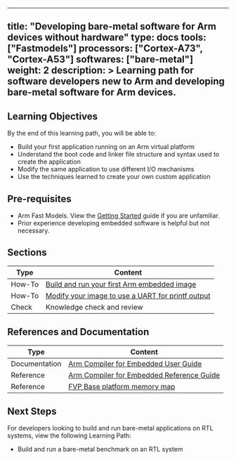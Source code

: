 
---
title: "Developing bare-metal software for Arm devices without hardware" 
type: docs
tools: ["Fastmodels"]
processors: ["Cortex-A73", "Cortex-A53"]
softwares: ["bare-metal"]
weight: 2
description: >
    Learning path for software developers new to Arm and developing bare-metal software for Arm devices. 
---

## Learning Objectives 

By the end of this learning path, you will be able to:

* Build your first application running on an Arm virtual platform
* Understand the boot code and linker file structure and syntax used to create the application
* Modify the same application to use different I/O mechanisms
* Use the techniques learned to create your own custom application


## Pre-requisites
 
* Arm Fast Models. View the [Getting Started](/models/getting_started) guide if you are unfamiliar.
* Prior experience developing embedded software is helpful but not necessary.

## Sections

|          Type | Content                       |
| ---           | ---                                 |
| How-To        | [Build and run your first Arm embedded image](/pre-silicon/bm-software/build-bm)       |
| How-To        | [Modify your image to use a UART for printf output](/pre-silicon/bm-software/retarget) |
| Check         | Knowledge check and review                        |


## References and Documentation

| Type          | Content             |
| ---           | ---                 |
| Documentation | [Arm Compiler for Embedded User Guide](https://developer.arm.com/documentation/100748/0618/?lang=en)      |
| Reference     | [Arm Compiler for Embedded Reference Guide](https://developer.arm.com/documentation/101754/0618/?lang=en) |
| Reference     | [FVP Base platform memory map](https://developer.arm.com/documentation/100964/1118/Base-Platform/Base---memory/Base-Platform-memory-map)       |

## Next Steps

For developers looking to build and run bare-metal applications on RTL systems, view the following Learning Path:

* Build and run a bare-metal benchmark on an RTL system



